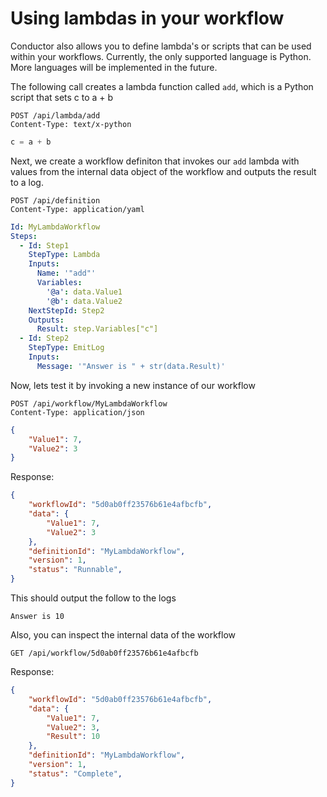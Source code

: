 # Using lambdas in your workflow

Conductor also allows you to define lambda's or scripts that can be used within your workflows.  Currently, the only supported language is Python.  More languages will be implemented in the future.

The following call creates a lambda function called `add`, which is a Python script that sets c to a + b
```
POST /api/lambda/add
Content-Type: text/x-python
```
```python
c = a + b
```


Next, we create a workflow definiton that invokes our `add` lambda with values from the internal data object of the workflow and outputs the result to a log.

```http
POST /api/definition
Content-Type: application/yaml
```
```yml
Id: MyLambdaWorkflow
Steps:
  - Id: Step1
    StepType: Lambda
    Inputs:
      Name: '"add"'
      Variables:
        '@a': data.Value1
        '@b': data.Value2
    NextStepId: Step2
    Outputs:
      Result: step.Variables["c"]    
  - Id: Step2
    StepType: EmitLog
    Inputs:
      Message: '"Answer is " + str(data.Result)'
```

Now, lets test it by invoking a new instance of our workflow
```
POST /api/workflow/MyLambdaWorkflow
Content-Type: application/json
```
```json
{
	"Value1": 7,
	"Value2": 3
}
```

Response:
```json
{
    "workflowId": "5d0ab0ff23576b61e4afbcfb",
    "data": {
        "Value1": 7,
        "Value2": 3
    },
    "definitionId": "MyLambdaWorkflow",
    "version": 1,
    "status": "Runnable",
}
```

This should output the follow to the logs
```
Answer is 10
```

Also, you can inspect the internal data of the workflow
```
GET /api/workflow/5d0ab0ff23576b61e4afbcfb
```

Response:
```json
{
    "workflowId": "5d0ab0ff23576b61e4afbcfb",
    "data": {
        "Value1": 7,
        "Value2": 3,
        "Result": 10
    },
    "definitionId": "MyLambdaWorkflow",
    "version": 1,
    "status": "Complete",
}
```
